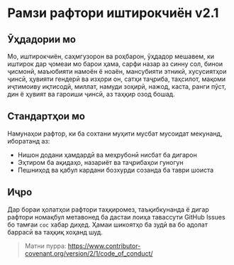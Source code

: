 # Рамзи рафтори иштирокчиён v2.1

## Ӯҳдадории мо
Мо, иштирокчиён, саҳмгузорон ва роҳбарон, ӯҳдадор мешавем, ки иштирок дар ҷомеаи мо барои ҳама, сарфи назар аз синну сол, бинои ҷисмонӣ, маъюбияти намоён ё ноаён, мансубияти этникӣ, хусусиятҳои ҷинсӣ, ҳувияти гендерӣ ва изҳори он, сатҳи таҷриба, таҳсилот, мақоми иҷтимоиву иқтисодӣ, миллат, намуди зоҳирӣ, нажод, каста, ранги пӯст, дин ё ҳувият ва гароиши ҷинсӣ, аз таҳқир озод бошад.

## Стандартҳои мо
Намунаҳои рафтор, ки ба сохтани муҳити мусбат мусоидат мекунанд, иборатанд аз:
- Нишон додани ҳамдардӣ ва меҳрубонӣ нисбат ба дигарон
- Эҳтиром ба ақидаҳо, назариёт ва таҷрибаҳои гуногун
- Пешниҳод ва қабул кардани бозхурди созанда ба таври шоиста

## Иҷро
Дар бораи ҳолатҳо​и рафтори таҳқиромез, таъқибкунанда ё дигар рафтори номақбул метавонед ба дастаи лоиҳа тавассути GitHub Issues бо тамғаи `coc` хабар диҳед. Ҳамаи шикоятҳо ба зудӣ ва бо адолат баррасӣ ва таҳқиқ хоҳанд шуд.

> Матни пурра: https://www.contributor-covenant.org/version/2/1/code_of_conduct/